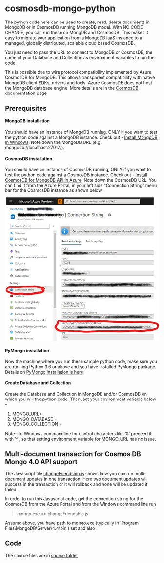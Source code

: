 # cosmosdb-mongo-python

The python code here can be used to create, read, delete documents in MongoDB or in CosmosDB running MongoDB model. With NO CODE CHANGE, you can run these on MongDB and CosmosDB. This makes it easy to migrate your application from a MongoDB IaaS instance to a managed, globally distributed, scalable cloud based CosmosDB.

You just need to pass the URL to connect to MongoDB or CosmosDB, the name of your Database and Collection as environment variables to run the code.

This is possible due to wire protocol compatibility implemented by Azure CosmosDB for MongoDB. This allows transparent compatibility with native MongoDB client SDKs, drivers and tools. Azure CosmosDB does not host the MongoDB database engine. More details are in the [CosmosDB documentation page][azure-cosmosdb-docs]

## Prerequisites ##

#### MongoDB installation ###
You should have an instance of MongoDB running, ONLY if you want to test the python code against a MongoDB instance. Check out - [Install MongoDB in Windows][mongodb-installation]. Note down the MongoDB URL (e.g. mongodb://localhost:27017/).  

#### CosmosDB installation ####
You should have an instance of CosmosDB running, ONLY if you want to test the python code against a CosmosDB instance. Check out - [Install CosmosDB for MongoDB API in Azure][cosmosdb-mongoapi-installation]. Note down the CosmosDB URL. You can find it from the Azure Portal, in your left side "Connection String" menu bar for the CosmosDB instance as shown below.

![CosmosDB URL](/images/cosmosdb-url.jpg)

#### PyMongo installation ####
Now the machine where you run these sample python code, make sure you are running Python 3.6 or above and you have installed PyMongo package. Details on [PyMongo installation is here][pymongo-installation]

#### Create Database and Collection ####
Create the Database and Collection in MongoDB and/or CosmosDB on which you will the python code.
Then, set your environment variable below - 

1. MONGO_URL=<the URL you got from above>
2. MONGO_DATABASE = <name of your database>
3. MONGO_COLLECTION = <name of your collection>

Note - In Windows commandline for control characters like '&' preceed it with '^', so that setting environment variable for MONGO_URL has no issue.

## Multi-document transaction for Cosmos DB Mongo 4.0 API support ##
The Javascript file [changeFriendship.js][changeFriendship.js] shows how you can run multi-document updates in one transaction. Here two document updates will success in the transaction or it will rollback and none will be updated if failed.

In order to run this Javascript code, get the connection string for the CosmosDB from the Azure Portal and from the Windows command line run
> mongo.exe <<connection string>> changeFriendship.js

Assume above, you have path to mongo.exe  (typically in 'Program Files\MongoDB\Server\4.4\bin') set and also 

## Code ##
The source files are in [source folder][src-folder]

[changeFriendship.js]: <https://github.com/tirtho/cosmosdb-mongo-python/changeFriendship.js>
[azure-cosmosdb-docs]: <https://docs.microsoft.com/en-us/azure/cosmos-db/mongodb-introduction>
[mongodb-installation]: <https://docs.mongodb.com/manual/tutorial/install-mongodb-on-windows/>
[cosmosdb-mongoapi-installation]: <https://docs.microsoft.com/en-us/azure/cosmos-db/create-mongodb-flask#create-a-database-account>
[pymongo-installation]: <https://pymongo.readthedocs.io/en/stable/installation.html#>
[src-folder]: <https://github.com/tirtho/cosmosdb-mongo-python/src>
